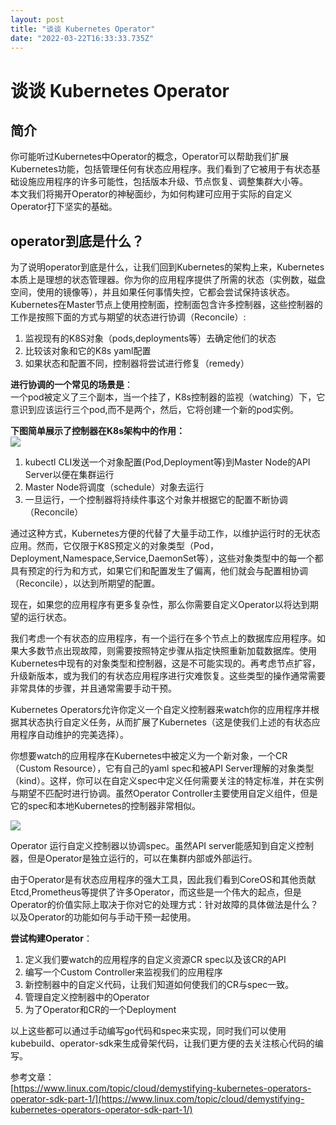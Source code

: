 ```yaml
---
layout: post
title: "谈谈 Kubernetes Operator"
date: "2022-03-22T16:33:33.735Z"
---
```

谈谈 Kubernetes Operator
======================

简介
--

你可能听过Kubernetes中Operator的概念，Operator可以帮助我们扩展Kubernetes功能，包括管理任何有状态应用程序。我们看到了它被用于有状态基础设施应用程序的许多可能性，包括版本升级、节点恢复、调整集群大小等。  
本文我们将揭开Operator的神秘面纱，为如何构建可应用于实际的自定义Operator打下坚实的基础。

operator到底是什么？
--------------

为了说明operator到底是什么，让我们回到Kubernetes的架构上来，Kubernetes本质上是理想的状态管理器。你为你的应用程序提供了所需的状态（实例数，磁盘空间，使用的镜像等），并且如果任何事情失控，它都会尝试保持该状态。Kubernetes在Master节点上使用控制面，控制面包含许多控制器，这些控制器的工作是按照下面的方式与期望的状态进行协调（Reconcile）:

1.  监视现有的K8S对象（pods,deployments等）去确定他们的状态
2.  比较该对象和它的K8s yaml配置
3.  如果状态和配置不同，控制器将尝试进行修复（remedy）

**进行协调的一个常见的场景是**：  
一个pod被定义了三个副本，当一个挂了，K8s控制器的监视（watching）下，它意识到应该运行三个pod,而不是两个，然后，它将创建一个新的pod实例。

**下图简单展示了控制器在K8s架构中的作用：**  
![](https://img2022.cnblogs.com/blog/1006073/202203/1006073-20220322185620213-365114927.png)

1.  kubectl CLI发送一个对象配置(Pod,Deployment等)到Master Node的API Server以便在集群运行
2.  Master Node将调度（schedule）对象去运行
3.  一旦运行，一个控制器将持续件事这个对象并根据它的配置不断协调（Reconcile）

通过这种方式，Kubernetes方便的代替了大量手动工作，以维护运行时的无状态应用。然而，它仅限于K8S预定义的对象类型（Pod，Deployment,Namespace,Service,DaemonSet等），这些对象类型中的每一个都具有预定的行为和方式，如果它们和配置发生了偏离，他们就会与配置相协调（Reconcile），以达到所期望的配置。

现在，如果您的应用程序有更多复杂性，那么你需要自定义Operator以将达到期望的运行状态。

我们考虑一个有状态的应用程序，有一个运行在多个节点上的数据库应用程序。如果大多数节点出现故障，则需要按照特定步骤从指定快照重新加载数据库。使用Kubernetes中现有的对象类型和控制器，这是不可能实现的。再考虑节点扩容，升级新版本，或为我们的有状态应用程序进行灾难恢复。这些类型的操作通常需要非常具体的步骤，并且通常需要手动干预。

Kubernetes Operators允许你定义一个自定义控制器来watch你的应用程序并根据其状态执行自定义任务，从而扩展了Kubernetes（这是使我们上述的有状态应用程序自动维护的完美选择）。

你想要watch的应用程序在Kubernetes中被定义为一个新对象，一个CR（Custom Resource），它有自己的yaml spec和被API Server理解的对象类型（kind）。这样，你可以在自定义spec中定义任何需要关注的特定标准，并在实例与期望不匹配时进行协调。虽然Operator Controller主要使用自定义组件，但是它的spec和本地Kubernetes的控制器非常相似。

![](https://img2022.cnblogs.com/blog/1006073/202203/1006073-20220322185625536-465493932.png)

Operator 运行自定义控制器以协调spec。虽然API server能感知到自定义控制器，但是Operator是独立运行的，可以在集群内部或外部运行。

由于Operator是有状态应用程序的强大工具，因此我们看到CoreOS和其他贡献Etcd,Prometheus等提供了许多Operator，而这些是一个伟大的起点，但是Operator的价值实际上取决于你对它的处理方式：针对故障的具体做法是什么？以及Operator的功能如何与手动干预一起使用。

**尝试构建Operator**：

1.  定义我们要watch的应用程序的自定义资源CR spec以及该CR的API
2.  编写一个Custom Controller来监视我们的应用程序
3.  新控制器中的自定义代码，让我们知道如何使我们的CR与spec一致。
4.  管理自定义控制器中的Operator
5.  为了Operator和CR的一个Deployment

以上这些都可以通过手动编写go代码和spec来实现，同时我们可以使用kubebuild、operator-sdk来生成骨架代码，让我们更方便的去关注核心代码的编写。

参考文章：  
[https://www.linux.com/topic/cloud/demystifying-kubernetes-operators-operator-sdk-part-1/](https://www.linux.com/topic/cloud/demystifying-kubernetes-operators-operator-sdk-part-1/)